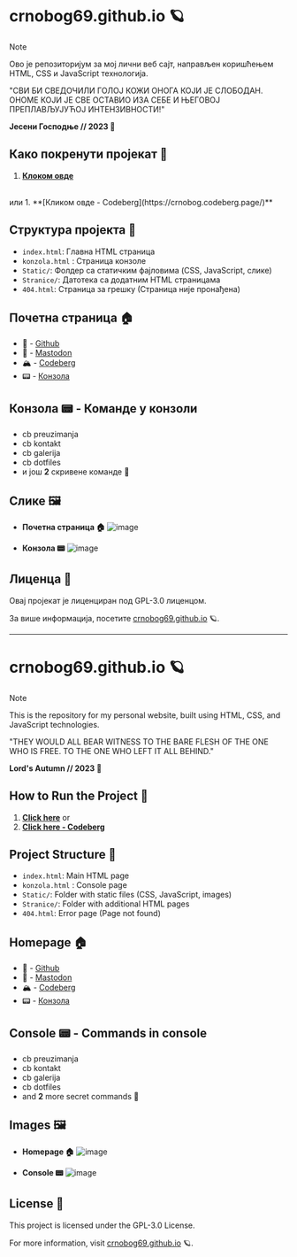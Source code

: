 # crnobog69.github.io 🪐


> [!NOTE]
> Ово је репозиторијум за мој лични веб сајт, направљен коришћењем HTML, CSS и JavaScript технологија. 

"СВИ БИ СВЕДОЧИЛИ ГОЛОЈ КОЖИ ОНОГА КОЈИ ЈЕ СЛОБОДАН. ОНОМЕ КОЈИ ЈЕ СВЕ ОСТАВИО ИЗА СЕБЕ И ЊЕГОВОЈ ПРЕПЛАВЉУЈУЋОЈ ИНТЕНЗИВНОСТИ!"

**Јесени Господње // 2023 🍂**

## Како покренути пројекат 🚀

1. **[Клоком овде](https://crnobog69.github.io/)**
<br>
или
1. **[Кликом овде - Codeberg](https://crnobog.codeberg.page/)**

## Структура пројекта 📁

- `index.html`: Главна HTML страница
- `konzola.html` : Страница конзоле
- `Static/`: Фолдер са статичким фајловима (CSS, JavaScript, слике)
- `Stranice/`: Датотека са додатним HTML страницама
- `404.html`: Страница за грешку (Страница није пронађена)

## Почетна страница 🏠

- 🐙 - [Github](https://github.com/crnobog69)
- 🐘 - [Mastodon](https://mastodon.social/@prepungrad)
- 🏔️ - [Codeberg](https://codeberg.org/crnobog)
- 📟 - [Конзола](https://crnobog69.github.io/konzola)

## Конзола 📟 - Команде у конзоли

- cb preuzimanja
- cb kontakt
- cb galerija
- cb dotfiles
- и још **2** скривене команде 👻

## Слике 🖼️

- **Почетна страница 🏠**
![image](https://github.com/user-attachments/assets/c84d210f-4780-49a1-a5a0-33b524eb9042)

- **Конзола 📟**
![image](https://github.com/user-attachments/assets/8621362a-3367-4f95-8451-ede51c94d548)



## Лиценца 📜

Овај пројекат је лиценциран под GPL-3.0 лиценцом.

За више информација, посетите [crnobog69.github.io](https://crnobog69.github.io) 🪐.

---

# crnobog69.github.io 🪐

> [!NOTE]
> This is the repository for my personal website, built using HTML, CSS, and JavaScript technologies.

"THEY WOULD ALL BEAR WITNESS TO THE BARE FLESH OF THE ONE WHO IS FREE. TO THE ONE WHO LEFT IT ALL BEHIND."

**Lord's Autumn // 2023 🍂**

## How to Run the Project 🚀

1. **[Click here](https://crnobog69.github.io/)**
or
1. **[Click here - Codeberg](https://crnobog.codeberg.page/)**

## Project Structure 📁

- `index.html`: Main HTML page
- `konzola.html` : Console page
- `Static/`: Folder with static files (CSS, JavaScript, images)
- `Stranice/`: Folder with additional HTML pages
- `404.html`: Error page (Page not found)

## Homepage 🏠

- 🐙 - [Github](https://github.com/crnobog69)
- 🐘 - [Mastodon](https://mastodon.social/@prepungrad)
- 🏔️ - [Codeberg](https://codeberg.org/crnobog)
- 📟 - [Конзола](https://crnobog69.github.io/konzola)

## Console 📟 - Commands in console

- cb preuzimanja
- cb kontakt
- cb galerija
- cb dotfiles
- and **2** more secret commands 👻

## Images 🖼️

- **Homepage 🏠**
![image](https://github.com/user-attachments/assets/c84d210f-4780-49a1-a5a0-33b524eb9042)

- **Console 📟**
![image](https://github.com/user-attachments/assets/8621362a-3367-4f95-8451-ede51c94d548)

## License 📜

This project is licensed under the GPL-3.0 License.

For more information, visit [crnobog69.github.io](https://crnobog69.github.io) 🪐.
